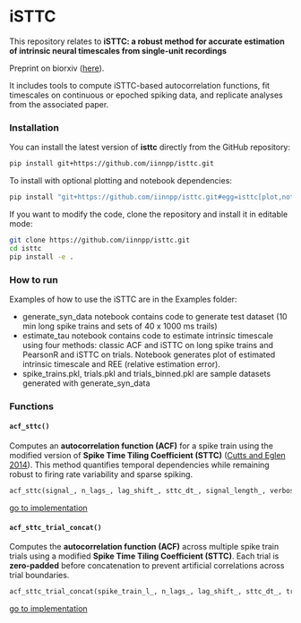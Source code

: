 # iSTTC

This repository relates to **iSTTC: a robust method for accurate estimation of intrinsic neural timescales from single-unit recordings** 

Preprint on biorxiv ([here][isttc_biorxiv]).

[isttc_biorxiv]:https://www.biorxiv.org/content/10.1101/2025.08.01.668071v1

It includes tools to compute iSTTC-based autocorrelation functions, fit timescales on continuous or epoched spiking data, and replicate analyses from the associated paper.

### Installation

You can install the latest version of **isttc** directly from the GitHub repository:

```bash
pip install git+https://github.com/iinnpp/isttc.git
```
To install with optional plotting and notebook dependencies:

```bash
pip install "git+https://github.com/iinnpp/isttc.git#egg=isttc[plot,notebook]"
```

If you want to modify the code, clone the repository and install it in editable mode:

```bash
git clone https://github.com/iinnpp/isttc.git
cd isttc
pip install -e .
```

### How to run

Examples of how to use the iSTTC are in the Examples folder:

* generate_syn_data notebook contains code to generate test dataset (10 min long spike trains and sets of 40 x 1000 ms trails)
* estimate_tau notebook contains code to estimate intrinsic timescale using four methods: classic ACF and iSTTC on long spike trains and PearsonR and iSTTC on trials. Notebook generates plot of estimated intrinsic timescale and REE (relative estimation error).
* spike_trains.pkl, trials.pkl and trials_binned.pkl are sample datasets generated with generate_syn_data

### Functions

#### `acf_sttc()`

Computes an **autocorrelation function (ACF)** for a spike train using the modified version of **Spike Time Tiling Coefficient (STTC)** ([Cutts and Eglen 2014][isttc]). This method quantifies temporal dependencies while remaining robust to firing rate variability and sparse spiking.  

[isttc]:https://pubmed.ncbi.nlm.nih.gov/25339742/

```python
acf_sttc(signal_, n_lags_, lag_shift_, sttc_dt_, signal_length_, verbose_=False)
```
[go to implementation][acf_sttc]

[acf_sttc]:https://github.com/iinnpp/isttc/blob/master/scripts/calculate_acf.py#L345

#### `acf_sttc_trial_concat()`

Computes the **autocorrelation function (ACF)** across multiple spike train trials using a modified **Spike Time Tiling Coefficient (STTC)**. Each trial is **zero-padded** before concatenation to prevent artificial correlations across trial boundaries. 

```python
acf_sttc_trial_concat(spike_train_l_, n_lags_, lag_shift_, sttc_dt_, trial_len_, zero_padding_len_, verbose_=False)
```

[go to implementation][acf_sttc_trial_concat]

[acf_sttc_trial_concat]:https://github.com/iinnpp/isttc/blob/master/scripts/calculate_acf.py#L398
